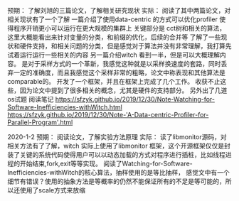 预期：
了解刘旭的三篇论文，了解相关研究现状
实际：
阅读了其中两篇论文，对相关现状有了一个了解
一篇介绍了使用data-centric 的方式可以优化profiler 使得程序开销更小可以运行在更大规模的集群上
关键部分是 cct树和相关的算法，这里大概能看出来针对变量的分类，和前缀的优化，后续的合并等
了解了一些现状和硬件支持，和相关问题的分类，但是感觉对于算法并没有非常理解，我打算先试着运行运行一些相关的内容
另一篇介绍witch 看到一半，但是可以大概理解内容。
是对于采样方式的一个革新，我感觉这种就是以采样换速度的套路，同时丢弃一定的准确度，而且我感觉这个采样非常的粗略，论文中称表现和其他算法是comparable的。
开发了一个框架，并且在框架上完成了几个工作。 
收获不止这些，因为论文中提到了很多相关的概念，尤其是硬件的支持部分。
另外出了几道os试题
阅读笔记
https://sfzyk.github.io/2019/12/30/Note-Watching-for-Software-Inefficiencies-withWitch.html
https://sfzyk.github.io/2019/12/30/Note-'A-Data-centric-Profiler-for-Parallel-Program'.html




2020-1-2 
预期： 阅读论文，了解实验方法原理
实际：
读了libmonitor源码，对相关方法有了了解，witch 实际上使用了libmonitor 框架，这个开源框架仅仅是封装了关键的系统代码使得用户可以以动态加载的方式对程序进行插桩，比如线程进程的开始结束,fork,exit等等实现。
阅读了Watching-for-Software-Inefficiencies-withWitch的核心算法，抽样使用的是等比抽样，
感觉文中有一个细节有错误？使用的抽象方法是等概率的仍然不能保证所有的不足是等可能的，所以还使用了scale方式来放缩